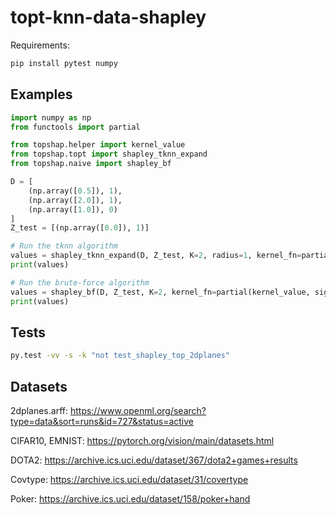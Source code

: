 # topt-knn-data-shapley

Requirements:

```bash
pip install pytest numpy 
```
<!--
pip install pytest numpy pandas matplotlib scikit-learn torch torchvision gdown # gdown for CelebA
-->

## Examples

```python
import numpy as np
from functools import partial

from topshap.helper import kernel_value
from topshap.topt import shapley_tknn_expand
from topshap.naive import shapley_bf

D = [
    (np.array([0.5]), 1),
    (np.array([2.0]), 1),
    (np.array([1.0]), 0)
]
Z_test = [(np.array([0.0]), 1)]

# Run the tknn algorithm
values = shapley_tknn_expand(D, Z_test, K=2, radius=1, kernel_fn=partial(kernel_value, sigma=1), n_clst=2)
print(values)

# Run the brute-force algorithm
values = shapley_bf(D, Z_test, K=2, kernel_fn=partial(kernel_value, sigma=1))
print(values)
```


## Tests

```bash
py.test -vv -s -k "not test_shapley_top_2dplanes"
```

## Datasets

2dplanes.arff: https://www.openml.org/search?type=data&sort=runs&id=727&status=active

CIFAR10, EMNIST: https://pytorch.org/vision/main/datasets.html

DOTA2: https://archive.ics.uci.edu/dataset/367/dota2+games+results

Covtype: https://archive.ics.uci.edu/dataset/31/covertype

Poker: https://archive.ics.uci.edu/dataset/158/poker+hand
